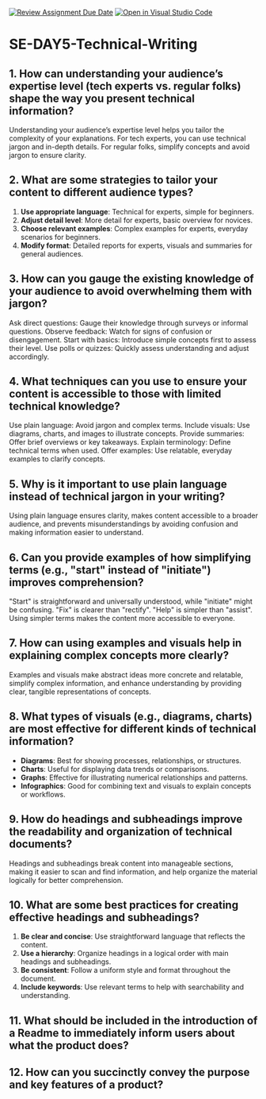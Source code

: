 [![Review Assignment Due Date](https://classroom.github.com/assets/deadline-readme-button-22041afd0340ce965d47ae6ef1cefeee28c7c493a6346c4f15d667ab976d596c.svg)](https://classroom.github.com/a/zsAR-pyY)
[![Open in Visual Studio Code](https://classroom.github.com/assets/open-in-vscode-2e0aaae1b6195c2367325f4f02e2d04e9abb55f0b24a779b69b11b9e10269abc.svg)](https://classroom.github.com/online_ide?assignment_repo_id=15663001&assignment_repo_type=AssignmentRepo)
# SE-DAY5-Technical-Writing
## 1. How can understanding your audience’s expertise level (tech experts vs. regular folks) shape the way you present technical information?
Understanding your audience’s expertise level helps you tailor the complexity of your explanations. For tech experts, you can use technical jargon and in-depth details. For regular folks, simplify concepts and avoid jargon to ensure clarity.
## 2. What are some strategies to tailor your content to different audience types?
1. **Use appropriate language**: Technical for experts, simple for beginners.
2. **Adjust detail level**: More detail for experts, basic overview for novices.
3. **Choose relevant examples**: Complex examples for experts, everyday scenarios for beginners.
4. **Modify format**: Detailed reports for experts, visuals and summaries for general audiences.
## 3. How can you gauge the existing knowledge of your audience to avoid overwhelming them with jargon?
Ask direct questions: Gauge their knowledge through surveys or informal questions.
Observe feedback: Watch for signs of confusion or disengagement.
Start with basics: Introduce simple concepts first to assess their level.
Use polls or quizzes: Quickly assess understanding and adjust accordingly.
## 4. What techniques can you use to ensure your content is accessible to those with limited technical knowledge?
Use plain language: Avoid jargon and complex terms.
Include visuals: Use diagrams, charts, and images to illustrate concepts.
Provide summaries: Offer brief overviews or key takeaways.
Explain terminology: Define technical terms when used.
Offer examples: Use relatable, everyday examples to clarify concepts.
## 5. Why is it important to use plain language instead of technical jargon in your writing?
Using plain language ensures clarity, makes content accessible to a broader audience, and prevents misunderstandings by avoiding confusion and making information easier to understand.
## 6. Can you provide examples of how simplifying terms (e.g., "start" instead of "initiate") improves comprehension?
"Start" is straightforward and universally understood, while "initiate" might be confusing.
"Fix" is clearer than "rectify".
"Help" is simpler than "assist".
Using simpler terms makes the content more accessible to everyone.
## 7. How can using examples and visuals help in explaining complex concepts more clearly?
Examples and visuals make abstract ideas more concrete and relatable, simplify complex information, and enhance understanding by providing clear, tangible representations of concepts.
## 8. What types of visuals (e.g., diagrams, charts) are most effective for different kinds of technical information?
- **Diagrams**: Best for showing processes, relationships, or structures.
- **Charts**: Useful for displaying data trends or comparisons.
- **Graphs**: Effective for illustrating numerical relationships and patterns.
- **Infographics**: Good for combining text and visuals to explain concepts or workflows.
## 9. How do headings and subheadings improve the readability and organization of technical documents?
Headings and subheadings break content into manageable sections, making it easier to scan and find information, and help organize the material logically for better comprehension.
## 10. What are some best practices for creating effective headings and subheadings?
1. **Be clear and concise**: Use straightforward language that reflects the content.
2. **Use a hierarchy**: Organize headings in a logical order with main headings and subheadings.
3. **Be consistent**: Follow a uniform style and format throughout the document.
4. **Include keywords**: Use relevant terms to help with searchability and understanding.
## 11. What should be included in the introduction of a Readme to immediately inform users about what the product does?
## 12. How can you succinctly convey the purpose and key features of a product?

